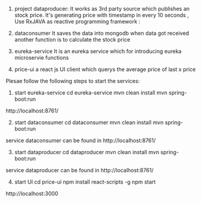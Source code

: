 
1. project dataproducer: 
It works as 3rd party source which publishes an stock price.
It's generating price with timestamp in every 10 seconds , Use RxJAVA as reactive programming framework :

2. dataconsumer
It saves the data into mongodb when data got received 
another function is to calculate the stock price

3. eureka-service
It is an eureka service which for introducing eureka microservie functions

4. price-ui
a react js UI client which querys the average price of last x price


Plesae follow the following steps to start the services:
1. start  eureka-service
cd eureka-service
mvn clean install
mvn spring-boot:run

http://localhost:8761/

2. start dataconsumer
cd dataconsumer
mvn clean install
mvn spring-boot:run

service dataconsumer can be found in http://localhost:8761/

3. start dataproducer
cd dataproducer
mvn clean install
mvn spring-boot:run

service dataproducer can be found in http://localhost:8761/

4. start UI
cd price-ui
npm install react-scripts -g
npm start

http://localhost:3000